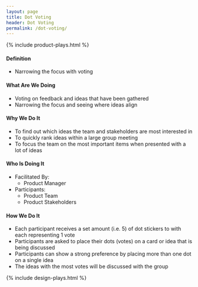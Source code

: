 ```yaml
---
layout: page
title: Dot Voting
header: Dot Voting
permalink: /dot-voting/
---
```

<div class="row">
    <div class="col-md-3">
        {% include product-plays.html %}
    </div>
    <div class="col-md-6">
        <h4 class="Definition" id="Definition">
            Definition
        </h4>
		<ul>
		<li>Narrowing the focus with voting</li>
		</ul>
        <h4 class="What" id="What">
            What Are We Doing
        </h4>
	<ul>
        <li>Voting on feedback and ideas that have been gathered</li>
	<li>Narrowing the focus and seeing where ideas align</li>
	</ul>
        <h4 class="Why" id="Why">
            Why We Do It
        </h4>
            <ul>
                <li>To find out which ideas the team and stakeholders are most interested in</li>
		<li>To quickly rank ideas within a large group meeting</li>
		<li>To focus the team on the most important items when presented with a lot of ideas</li>
	    </ul>
        <h4 class="Who" id="Who">
            Who Is Doing It
        </h4>
            <ul>
                <li>Facilitated By:
    	            <ul>
        	      <li>Product Manager</li>
    	            </ul>
                 </li>
                <li>Participants:
    	            <ul>
                      <li>Product Team</li>
		      <li>Product Stakeholders</li>
                    </ul>    
                </li>
            </ul>
        <h4 class="How" id="How">
            How We Do It
        </h4>
            <ul>
               <li>Each participant receives a set amount (i.e. 5) of dot stickers to with each representing 1 vote</li>
	       <li>Participants are asked to place their dots (votes) on a card or idea that is being discussed</li>
	       <li>Participants can show a strong preference by placing more than one dot on a single idea</li>
	       <li>The ideas with the most votes will be discussed with the group</li>
            </ul>
    </div>
    <div class="col-md-3">
        {% include design-plays.html %}
    </div>
</div>
